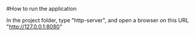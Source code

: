 #How to run the application

In the project folder, type "http-server", and open a browser on this URL "http://127.0.0.1:8080"